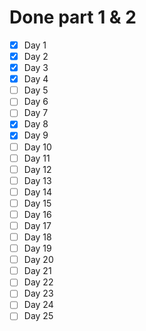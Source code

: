 # Done part 1 & 2

- [x] Day 1
- [x] Day 2
- [x] Day 3
- [x] Day 4
- [ ] Day 5
- [ ] Day 6
- [ ] Day 7
- [x] Day 8
- [x] Day 9
- [ ] Day 10
- [ ] Day 11
- [ ] Day 12
- [ ] Day 13
- [ ] Day 14
- [ ] Day 15
- [ ] Day 16
- [ ] Day 17
- [ ] Day 18
- [ ] Day 19
- [ ] Day 20
- [ ] Day 21
- [ ] Day 22
- [ ] Day 23
- [ ] Day 24
- [ ] Day 25
